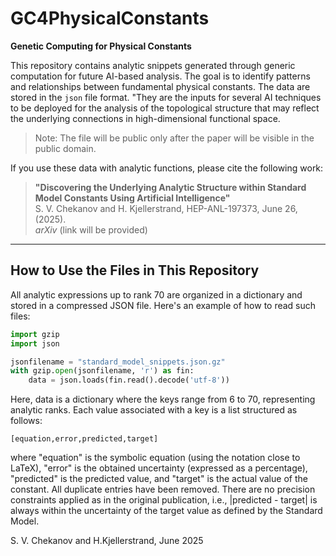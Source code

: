 # GC4PhysicalConstants

**Genetic Computing for Physical Constants**

This repository contains analytic snippets generated through generic computation for future AI-based analysis. The goal is to identify patterns and relationships between fundamental physical constants. The data are stored in the `json` file format. "They are the inputs for several AI techniques to be deployed for the analysis of the topological structure that may reflect the underlying connections in high-dimensional functional space.

> Note: The file will be public only after the paper will be visible in the public domain.


If you use these data with analytic functions, please cite the following work:

> **"Discovering the Underlying Analytic Structure within Standard Model Constants Using Artificial Intelligence"**  
> S. V. Chekanov and H. Kjellerstrand, HEP-ANL-197373, June 26, (2025).  
> *arXiv* (link will be provided)

---

## How to Use the Files in This Repository

All analytic expressions up to rank 70 are organized in a dictionary and stored in a compressed JSON file. Here's an example of how to read such files:

```python
import gzip
import json

jsonfilename = "standard_model_snippets.json.gz"
with gzip.open(jsonfilename, 'r') as fin:
    data = json.loads(fin.read().decode('utf-8'))
```
Here, data is a dictionary where the keys range from 6 to 70, representing analytic ranks. Each value associated with a key is a list structured as follows:

```
[equation,error,predicted,target]
```
where "equation" is the symbolic equation (using the notation close to LaTeX), "error" is the obtained uncertainty (expressed as a percentage), "predicted" is the predicted value, and 
"target" is the actual value of the constant.  All duplicate entries have been removed. There are no precision constraints applied as in the original publication, i.e., |predicted - target| is always within the uncertainty of the target value as defined by the Standard Model.

S. V. Chekanov and H.Kjellerstrand, 
June 2025

